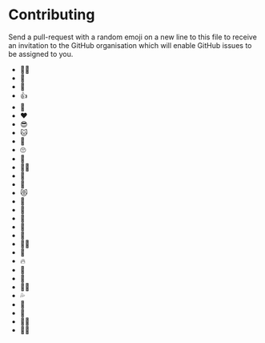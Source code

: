 # Contributing

Send a pull-request with a random emoji on a new line to this file to receive an invitation to the GitHub organisation which will enable GitHub issues to be assigned to you.

- 🏴‍☠️
- 👑
- 🧪 
- 👍 
- 🎂
- ❤️
- 😎
- 🐱
- 🎈
- 🙄
- 🧉
- 🏳️‍⚧️
- 🚀
- 🐼
- 😻
- 🤩
- 🍕
- 🧙‍️
- 🎱
- 🐨
- 👨‍💻
- 🦠
- 🔥
- 🥚
- 🤑
- 💅🏽
- 💦
- 🦇
- 💪
- 🏳️‍🌈
- 🤸‍♂️
